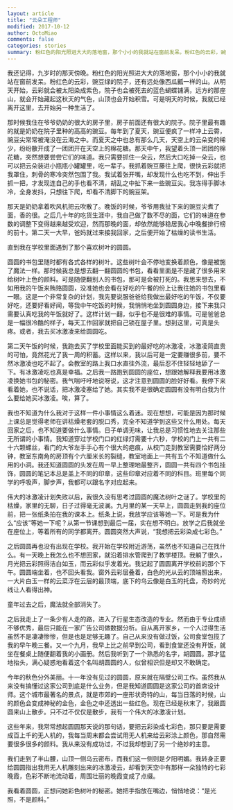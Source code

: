 ```yaml
---
layout: article
title: "云朵工程师"
modified: 2017-10-12
author: OctoMiao
comments: false
categories: stories
summary: 粉红色的阳光照进大大的落地窗，那个小小的我就站在窗前发呆。粉红色的云彩，豌豆绿的院子，还有远处像西瓜瓤一样的山。从明天开始，云彩就会被太阳染成紫色，院子也会被死去的蓝色蝴蝶铺满，远方的那座山，就会开始藏起这秋天的气色，山顶也会开始积雪。
---
```




我还记得，九岁时的那天傍晚。粉红色的阳光照进大大的落地窗，那个小小的我就站在窗前发呆。粉红色的云彩，豌豆绿的院子，还有远处像西瓜瓤一样的山。从明天开始，云彩就会被太阳染成紫色，院子也会被死去的蓝色蝴蝶铺满，远方的那座山，就会开始藏起这秋天的气色，山顶也会开始积雪。可是明天的时候，我就已经离开这里，去开始另一种生活了。

那时候我住在爷爷奶奶的很大的房子里，房子前面还有很大的院子。院子里最有趣的就是奶奶在院子里种的高高的豌豆。每年到了夏天，豌豆便疯了一样冲上云霄，豌豆尖常常被淹没在云海之中。而夏天之中也总有那么几天，天空上的云朵变的稀少，纷纷散开成了一团团开在天空上的棉花糖。那天中午，我望着头顶一团团的棉花糖，突然想要尝尝它们的味道。我只需要抓住一朵云，然后大口吃掉一朵云，也可以把云朵装进小瓶瓶小罐罐里，吃一辈子。我抓着豌豆藤往上爬，很快云彩就把我罩住，刺骨的寒冷突然包围了我。我试着张开嘴，却发现什么也吃不到，伸出手抓一把，才发现连自己的手也看不清，胡乱之中扯下来一些豌豆尖。我冻得手脚冰冷，全身发抖，只想往下爬，却看不清脚下的豌豆架。

那天是奶奶拿着吹风机把云吹散了。晚饭的时候，爷爷用我扯下来的豌豆尖煮了面，香的很。之后几十年的吃货生涯中，我自己做了数不尽的面，它们的味道在参数的调整下变得越来越受欢迎，然而那晚的面，却依然能够稳居我心中晚餐排行榜的前十。第二天一大早，爸妈就过来接我回家，之后便开始了枯燥的读书生活。

直到我在学校里面遇到了那个喜欢树叶的圆圆。

圆圆的书包里随时都有各式各样的树叶。这些树叶会不停地变换着颜色，像是被施了魔法一样。那时候我总是想去翻一翻圆圆的书包，看看里面是不是藏了很多用来给树叶上色的颜料。可是随便翻别人的书包，那可是会被打死的。我思来想去，不如用我的午饭来贿赂圆圆，没准她也会看在好吃的午餐的份上让我往她的书包里看一眼。这是一个非常复杂的计划，我先要说服爸爸给我做出最好吃的午饭，不仅要好吃，还要好看好闻，等我中午吃饭的时候，我悄悄地坐到圆圆身边，接下来我只需要认真吃我的午饭就好了。这样计划一翻，似乎也不是很难的事情。可是爸爸总是一幅很冷酷的样子，每天工作回家就把自己锁在屋子里。想到这里，可真是头疼。或者，我去买冰激凌来给圆圆吃。

第二天午饭的时候，我跑去买了学校里面能买到的最好吃的冰激凌，冰激凌简直贵的可怕，竟然花光了我一周的积蓄。这样以来，我以后可是一定要赚很多前，要不然冰激凌也吃不起了。会教室的路上我口水直往外流，最后忍不住轻轻地舔了一下。有冰激凌吃也真是幸福。之后我一路跑到圆圆的座位，想跟她解释我要用冰激凌换她书包的秘密。我气喘吁吁地说呀说，这才注意到圆圆的脸好好看。我停下来看着她，也不说话，把冰激凌塞给了她。其实我不是很确定圆圆有没有明白我为什么要给她买冰激凌。唉，算了。

我也不知道为什么我对于这样一件小事情这么着迷。现在想想，可能是因为那时候上课总是觉得老师在讲枯燥老套的脱口秀，完全不知道学到这些又什么用处。每天回家之后，也不知道要做什么事情。日子单调无味，让我总是习惯性地去关注那些无所谓的小事情。我知道穿过学校门口的红绿灯需要十六秒，学校的门上一共有二十六颗螺丝，看门的大爷左手手心有个很大的疤痕，从校门走到教室需要恰好两分钟，教室东南角的房顶有个六厘米长的裂缝，教室地面上一共有五个不知道做什么用的小洞。我还知道圆圆的头发在周一早上整理地最整齐，圆圆一共有四个书包挂饰，圆圆的笔记本总是盖上不同的印章，这些印章对应着不同的科目。班里每个同学的呼吸声，脚步声，我都可以跟名字对应起来。

伟大的冰激凌计划失败以后，我很久没有思考过圆圆的魔法树叶之谜了。学校里的枯燥，家里的无聊，日子过得毫无波澜。九月里的某一天早上，圆圆走到我的座位前，把一张纸条拍在我的课本上。纸条上说，我放学应该等她一下。可是我为什么“应该”等她一下呢？从第一节课想到最后一届，实在想不明白。放学之后我就坐在座位上，等着所有的同学都离开。圆圆突然大声说，“我想把云彩染成七彩色。”

之后圆圆再也没有出现在学校。我开始在学校附近游荡，虽然也不知道自己在找什么。有一天晚上我怎么也不想回家，就沿着排水管爬到了教学楼顶。我躺了很久，月光把云彩照得洁白如玉，而云彩似乎发着光。我记起了圆圆离开学校前的那个下午。圆圆端坐着，也不回头看我。窗外云彩层叠着，白色的光从云的顶端照出来，一大片白玉一样的云菜浮在云层的最顶端，底下的乌云像是白玉的托盘，奇妙的光线让人看得出神。

童年过去之后，魔法就全部消失了。

之后我走上了一条少有人走的路，进入了行星生态改造的专业。然而由于专业成绩不够优秀，最后只能在一家广告公司做数据分析。自从离开家乡，一个人过得生活虽然不是凄凄惨惨，但是也是足够无趣了。自己从来没有做过饭，公司食堂包揽了我的早午晚三餐。又一个九月，我早上比之前早到公司，看到食堂还没有开饭，就坐在餐桌上随便翻着我的小画册。然后我听到了一个熟悉的名字，胡圆圆。那才猛地抬头，满心疑惑地看着这个名叫胡圆圆的人，似曾相识但是却又不敢确定。

今年的秋色分外美丽。十一年没有见过的圆圆，原来就在隔壁公司工作。虽然我从来没有搞懂过这家公司到底是什么业务，但是我知道圆圆是这家公司的首席设计师。这个城市最著名的景点，就是市郊的一座形状奇特的山，每当日落的时候，山的颜色会变成神秘的金色，金色之中还透出一些红色。现在已经是秋末了，我跟圆圆来山上散步。只不过不仅仅是散步，我有一个伟大的冰激凌计划。

这些年来，我常常想起圆圆那天说的那句话，要把云彩染成七彩色，那只要是需要成百上千的无人机的，我每当周末都会尝试用无人机来给云彩涂上颜色，那自然需要很多很多的颜料。我从来没有成功过，不过我却想到了另一个绝妙的主意。

我们走到了半山腰，山顶一侧乌云密布，而我们这一侧则是夕阳明媚。我转身正要给圆圆指出我用无人机雕刻出来的冰激凌云，却看到天空中有那样一朵独特的七彩晚霞，色彩不断地流动着，周围壮丽的晚霞变成了点缀。

我看着圆圆，正想问她彩色树叶的秘密。她把手指放在嘴边，悄悄地说：“是光照，不是颜料。”
